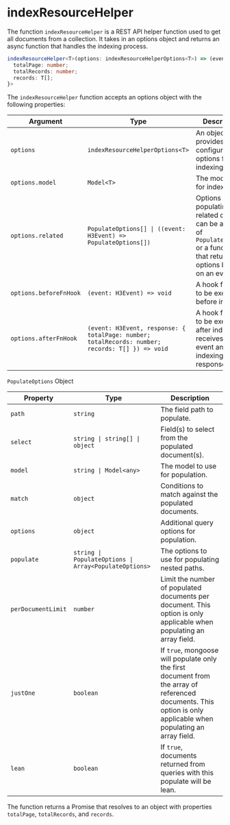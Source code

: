 # indexResourceHelper

The function `indexResourceHelper` is a REST API helper function used to get all documents from a collection. It takes in an options object and returns an async function that handles the indexing process.

```ts
indexResourceHelper<T>(options: indexResourceHelperOptions<T>) => (event: H3Event) => Promise<{
  totalPage: number;
  totalRecords: number;
  records: T[];
}>
```

The `indexResourceHelper` function accepts an options object with the following properties:


| Argument               | Type                                                                                            | Description                                                                                                                        |
| ---------------------- | ----------------------------------------------------------------------------------------------- | ---------------------------------------------------------------------------------------------------------------------------------- |
| `options`              | `indexResourceHelperOptions<T>`                                                                 | An object that provides configuration options for indexing.                                                                        |
| `options.model`        | `Model<T>`                                                                                      | The model used for indexing.                                                                                                       |
| `options.related`      | `PopulateOptions[] \| ((event: H3Event) => PopulateOptions[])`                                  | Options for populating related data. It can be an array of `PopulateOptions` or a function that returns options based on an event. |
| `options.beforeFnHook` | `(event: H3Event) => void`                                                                      | A hook function to be executed before indexing.                                                                                    |
| `options.afterFnHook`  | `(event: H3Event, response: { totalPage: number; totalRecords: number; records: T[] }) => void` | A hook function to be executed after indexing. It receives the event and the indexing response.                                    |


`PopulateOptions` Object

| Property         | Type                                | Description                                                                                                                                         |
|------------------|-------------------------------------|-----------------------------------------------------------------------------------------------------------------------------------------------------|
| `path`           | `string`                            | The field path to populate.                                                                                                                        |
| `select`         | `string \| string[] \| object`       | Field(s) to select from the populated document(s).                                                                                                  |
| `model`          | `string \| Model<any>`               | The model to use for population.                                                                                                                   |
| `match`          | `object`                            | Conditions to match against the populated documents.                                                                                                |
| `options`        | `object`                            | Additional query options for population.                                                                                                            |
| `populate`       | `string \| PopulateOptions \| Array<PopulateOptions>` | The options to use for populating nested paths.                                                                                              |
| `perDocumentLimit` | `number`                            | Limit the number of populated documents per document. This option is only applicable when populating an array field.                                |
| `justOne`        | `boolean`                           | If `true`, mongoose will populate only the first document from the array of referenced documents. This option is only applicable when populating an array field. |
| `lean`           | `boolean`                           | If `true`, documents returned from queries with this populate will be lean.                                                                                                  |

The function returns a Promise that resolves to an object with properties `totalPage`, `totalRecords`, and `records`.
